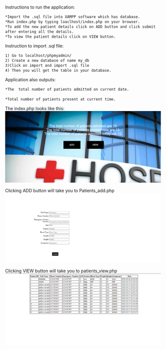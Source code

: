 Instructions to run the application:

```
*Import the .sql file into XAMPP software which has database.
*Run index.php by typing loaclhost/index.php on your browser.
*To add the new patient details click on ADD button and click submit after entering all the details.
*To view the patient details click on VIEW button.
```
Instruction to import .sql file:

```
1) Go to localhost/phpmyadmin/
2) Create a new database of name my_db
3)Click on import and import .sql file
4) Then you will get the table in your database.
```
Application also outputs:

```
*The  total number of patients admitted on current date.

*Total number of patients present at current time.
```
The index.php looks like this:
![image](Dashboard.png)

Clicking ADD button will take you to Patients_add.php
![image](Adding_Details.png)

Clicking VIEW button will take you to patients_view.php
![image](View_Details.png)